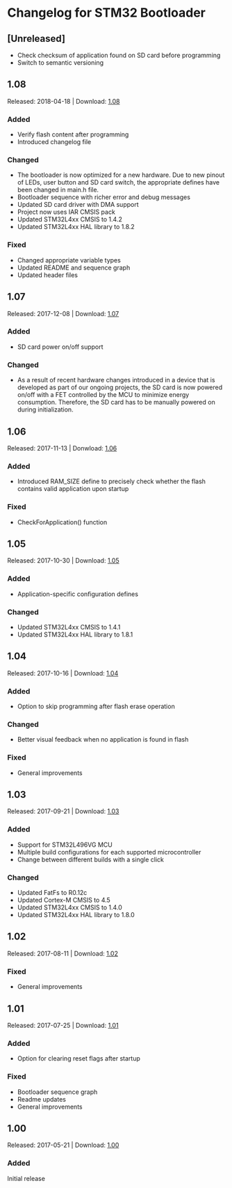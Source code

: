 # Changelog for STM32 Bootloader

## [Unreleased]
- Check checksum of application found on SD card before programming
- Switch to semantic versioning


## 1.08
Released: 2018-04-18 | Download: [1.08](https://github.com/akospasztor/stm32-bootloader/releases/tag/v1.08)
### Added
- Verify flash content after programming
- Introduced changelog file
### Changed
- The bootloader is now optimized for a new hardware. Due to new pinout of LEDs, user button and SD card switch, the appropriate defines have been changed in main.h file.
- Bootloader sequence with richer error and debug messages
- Updated SD card driver with DMA support
- Project now uses IAR CMSIS pack
- Updated STM32L4xx CMSIS to 1.4.2
- Updated STM32L4xx HAL library to 1.8.2
### Fixed
- Changed appropriate variable types
- Updated README and sequence graph
- Updated header files


## 1.07
Released: 2017-12-08 | Download: [1.07](https://github.com/akospasztor/stm32-bootloader/releases/tag/v1.07)
### Added
- SD card power on/off support
### Changed
- As a result of recent hardware changes introduced in a device that is developed as part of our ongoing projects, the SD card is now powered on/off with a FET controlled by the MCU to minimize energy consumption. Therefore, the SD card has to be manually powered on during initialization.


## 1.06
Released: 2017-11-13 | Donwload: [1.06](https://github.com/akospasztor/stm32-bootloader/releases/tag/v1.06)
### Added
- Introduced RAM_SIZE define to precisely check whether the flash contains valid application upon startup
### Fixed
- CheckForApplication() function


## 1.05
Released: 2017-10-30 | Download: [1.05](https://github.com/akospasztor/stm32-bootloader/releases/tag/v1.05)
### Added
- Application-specific configuration defines
### Changed
- Updated STM32L4xx CMSIS to 1.4.1
- Updated STM32L4xx HAL library to 1.8.1


## 1.04
Released: 2017-10-16 | Download: [1.04](https://github.com/akospasztor/stm32-bootloader/releases/tag/v1.04)
### Added
- Option to skip programming after flash erase operation
### Changed
- Better visual feedback when no application is found in flash
### Fixed
- General improvements


## 1.03
Released: 2017-09-21 | Download: [1.03](https://github.com/akospasztor/stm32-bootloader/releases/tag/v1.03)
### Added
- Support for STM32L496VG MCU
- Multiple build configurations for each supported microcontroller
- Change between different builds with a single click
### Changed
- Updated FatFs to R0.12c
- Updated Cortex-M CMSIS to 4.5
- Updated STM32L4xx CMSIS to 1.4.0
- Updated STM32L4xx HAL library to 1.8.0


## 1.02
Released: 2017-08-11 | Download: [1.02](https://github.com/akospasztor/stm32-bootloader/releases/tag/v1.02)
### Fixed
- General improvements


## 1.01
Released: 2017-07-25 | Download: [1.01](https://github.com/akospasztor/stm32-bootloader/releases/tag/v1.01)
### Added
- Option for clearing reset flags after startup
### Fixed
- Bootloader sequence graph
- Readme updates
- General improvements


## 1.00
Released: 2017-05-21 | Download: [1.00](https://github.com/akospasztor/stm32-bootloader/releases/tag/v1.00)
### Added
Initial release
